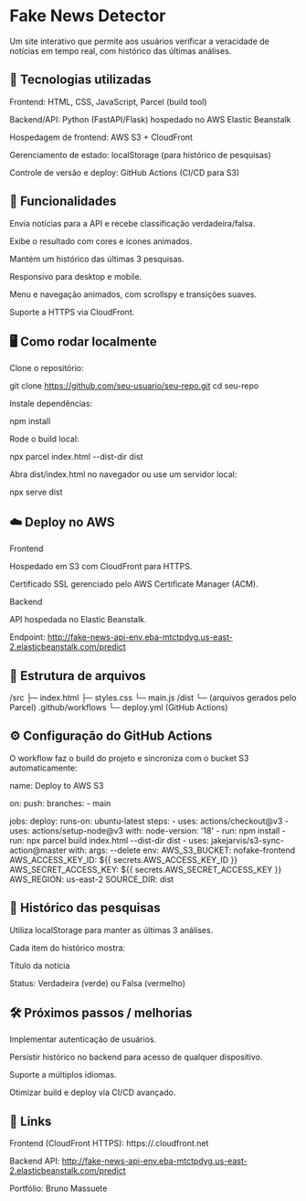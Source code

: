 # Fake News Detector

Um site interativo que permite aos usuários verificar a veracidade de notícias em tempo real, com histórico das últimas análises.

## 📌 Tecnologias utilizadas

Frontend: HTML, CSS, JavaScript, Parcel (build tool)

Backend/API: Python (FastAPI/Flask) hospedado no AWS Elastic Beanstalk

Hospedagem de frontend: AWS S3 + CloudFront

Gerenciamento de estado: localStorage (para histórico de pesquisas)

Controle de versão e deploy: GitHub Actions (CI/CD para S3)

## 🚀 Funcionalidades

Envia notícias para a API e recebe classificação verdadeira/falsa.

Exibe o resultado com cores e ícones animados.

Mantém um histórico das últimas 3 pesquisas.

Responsivo para desktop e mobile.

Menu e navegação animados, com scrollspy e transições suaves.

Suporte a HTTPS via CloudFront.

## 🖥️ Como rodar localmente

Clone o repositório:

git clone https://github.com/seu-usuario/seu-repo.git
cd seu-repo


Instale dependências:

npm install


Rode o build local:

npx parcel index.html --dist-dir dist


Abra dist/index.html no navegador ou use um servidor local:

npx serve dist

## ☁️ Deploy no AWS
Frontend

Hospedado em S3 com CloudFront para HTTPS.

Certificado SSL gerenciado pelo AWS Certificate Manager (ACM).

Backend

API hospedada no Elastic Beanstalk.

Endpoint: http://fake-news-api-env.eba-mtctpdyg.us-east-2.elasticbeanstalk.com/predict

## 📝 Estrutura de arquivos
/src
  ├─ index.html
  ├─ styles.css
  └─ main.js
/dist
  └─ (arquivos gerados pelo Parcel)
.github/workflows
  └─ deploy.yml  (GitHub Actions)

## ⚙️ Configuração do GitHub Actions

O workflow faz o build do projeto e sincroniza com o bucket S3 automaticamente:

name: Deploy to AWS S3

on:
  push:
    branches:
      - main

jobs:
  deploy:
    runs-on: ubuntu-latest
    steps:
      - uses: actions/checkout@v3
      - uses: actions/setup-node@v3
        with:
          node-version: '18'
      - run: npm install
      - run: npx parcel build index.html --dist-dir dist
      - uses: jakejarvis/s3-sync-action@master
        with:
          args: --delete
        env:
          AWS_S3_BUCKET: nofake-frontend
          AWS_ACCESS_KEY_ID: ${{ secrets.AWS_ACCESS_KEY_ID }}
          AWS_SECRET_ACCESS_KEY: ${{ secrets.AWS_SECRET_ACCESS_KEY }}
          AWS_REGION: us-east-2
          SOURCE_DIR: dist

## 📂 Histórico das pesquisas

Utiliza localStorage para manter as últimas 3 análises.

Cada item do histórico mostra:

Título da notícia

Status: Verdadeira (verde) ou Falsa (vermelho)

## 🛠️ Próximos passos / melhorias

Implementar autenticação de usuários.

Persistir histórico no backend para acesso de qualquer dispositivo.

Suporte a múltiplos idiomas.

Otimizar build e deploy via CI/CD avançado.

## 🔗 Links

Frontend (CloudFront HTTPS): https://<sua-distribuicao-cloudfront>.cloudfront.net

Backend API: http://fake-news-api-env.eba-mtctpdyg.us-east-2.elasticbeanstalk.com/predict

Portfólio: Bruno Massuete
